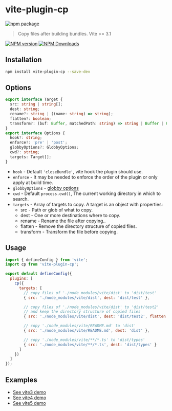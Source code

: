 # vite-plugin-cp

[![npm package](https://nodei.co/npm/vite-plugin-cp.png?downloads=true&downloadRank=true&stars=true)](https://www.npmjs.com/package/vite-plugin-cp)

> Copy files after building bundles. Vite >= 3.1

[![NPM version](https://img.shields.io/npm/v/vite-plugin-cp.svg?style=flat)](https://npmjs.org/package/vite-plugin-cp)
[![NPM Downloads](https://img.shields.io/npm/dm/vite-plugin-cp.svg?style=flat)](https://npmjs.org/package/vite-plugin-cp)

## Installation

```bash
npm install vite-plugin-cp --save-dev
```

## Options

```ts
export interface Target {
  src: string | string[];
  dest: string;
  rename?: string | ((name: string) => string);
  flatten?: boolean;
  transform?: (buf: Buffer, matchedPath: string) => string | Buffer | Promise<string | Buffer>;
}
export interface Options {
  hook?: string;
  enforce?: 'pre' | 'post';
  globbyOptions?: GlobbyOptions;
  cwd?: string;
  targets: Target[];
}
```

* `hook` - Default `'closeBundle'`, vite hook the plugin should use.
* `enforce` - It may be needed to enforce the order of the plugin or only apply at build time. 
* `globbyOptions` - [globby options](https://github.com/sindresorhus/globby#options)
* `cwd` - Default `process.cwd()`, The current working directory in which to search.
* `targets` - Array of targets to copy. A target is an object with properties:
  * src - Path or glob of what to copy.
  * dest - One or more destinations where to copy.
  * rename - Rename the file after copying..
  * flatten - Remove the directory structure of copied files.
  * transform - Transform the file before copying.


## Usage

```js
import { defineConfig } from 'vite';
import cp from 'vite-plugin-cp';

export default defineConfig({
  plugins: [
    cp({
      targets: [
        // copy files of './node_modules/vite/dist' to 'dist/test'
        { src: './node_modules/vite/dist', dest: 'dist/test' },

        // copy files of './node_modules/vite/dist' to 'dist/test2' 
        // and keep the directory structure of copied files
        { src: './node_modules/vite/dist', dest: 'dist/test2', flatten: false },

        // copy './node_modules/vite/README.md' to 'dist'
        { src: './node_modules/vite/README.md', dest: 'dist' },

        // copy './node_modules/vite/**/*.ts' to 'dist/types'
        { src: './node_modules/vite/**/*.ts', dest: 'dist/types' }
      ]
    })
  ]
});
```

## Examples

* [See vite3 demo](../../examples/vite3-cp)
* [See vite4 demo](../../examples/vite4-cp)
* [See vite5 demo](../../examples/vite5-cp)
